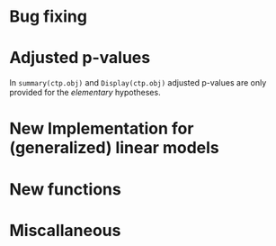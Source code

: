 # Bug fixing

# Adjusted p-values

In `summary(ctp.obj)` and `Display(ctp.obj)` adjusted p-values are only provided for the *elementary* hypotheses.

# New Implementation for (generalized) linear models

# New functions

# Miscallaneous